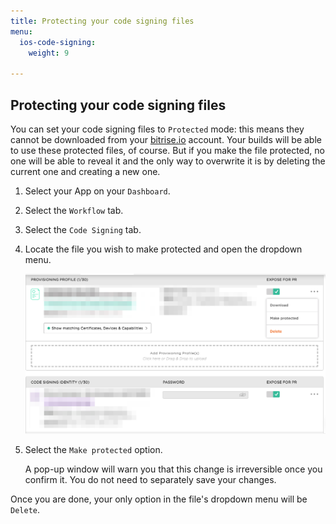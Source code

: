 ```yaml
---
title: Protecting your code signing files
menu:
  ios-code-signing:
    weight: 9

---
```

## Protecting your code signing files

You can set your code signing files to `Protected` mode: this means they cannot be downloaded from your [bitrise.io](https://www.bitrise.io) account. Your builds will be able to use these protected files, of course. But if you make the file protected, no one will be able to reveal it and the only way to overwrite it is by deleting the current one and creating a new one.

1. Select your App on your `Dashboard`.

1. Select the `Workflow` tab.

1. Select the `Code Signing` tab.

1. Locate the file you wish to make protected and open the dropdown menu.

    ![Make code signing files protected](/img/code-signing/ios-code-signing/provisioning-and-certificate-protect.png)

1. Select the `Make protected` option.

   A pop-up window will warn you that this change is irreversible once you confirm it. You do not need to separately save your changes.

Once you are done, your only option in the file's dropdown menu will be `Delete`.